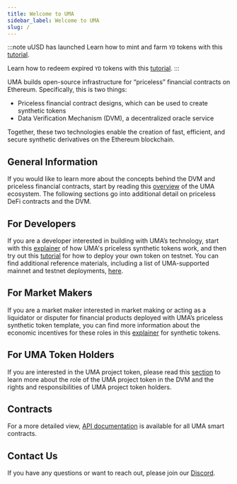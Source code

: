 ```yaml
---
title: Welcome to UMA
sidebar_label: Welcome to UMA
slug: /
---
```


:::note uUSD has launched
Learn how to mint and farm `YD` tokens with this [tutorial](users/mint-farm-yusd.md).

Learn how to redeem expired `YD` tokens with this [tutorial](users/redeem-tokens.md).
:::

UMA builds open-source infrastructure for “priceless” financial contracts on Ethereum. Specifically, this is two things:

- Priceless financial contract designs, which can be used to create synthetic tokens
- Data Verification Mechanism (DVM), a decentralized oracle service

Together, these two technologies enable the creation of fast, efficient, and secure synthetic derivatives on the Ethereum blockchain.

## General Information

If you would like to learn more about the concepts behind the DVM and priceless financial contracts, start by reading this [overview](getting-started/overview.md) of the UMA ecosystem. The following sections go into additional detail on priceless DeFi contracts and the DVM.

## For Developers

If you are a developer interested in building with UMA’s technology, start with this [explainer](synthetic-tokens/explainer.md) of how UMA's priceless synthetic tokens work, and then try out this [tutorial](build-walkthrough/mint-locally) for how to deploy your own token on testnet. You can find additional reference materials, including a list of UMA-supported mainnet and testnet deployments, [here](dev-ref/addresses.md).

## For Market Makers

If you are a market maker interested in market making or acting as a liquidator or disputer for financial products deployed with UMA’s priceless synthetic token template, you can find more information about the economic incentives for these roles in this [explainer](synthetic-tokens/explainer.md) for synthetic tokens.

## For UMA Token Holders

If you are interested in the UMA project token, please read this [section](uma-tokenholders/uma-holders.md) to learn more about the role of the UMA project token in the DVM and the rights and responsibilities of UMA project token holders.

## Contracts

For a more detailed view, [API documentation](https://docs-dot-uma-protocol.appspot.com/uma/index.html) is available for all UMA smart contracts.

## Contact Us

If you have any questions or want to reach out, please join our [Discord](https://discord.umaproject.org/).

